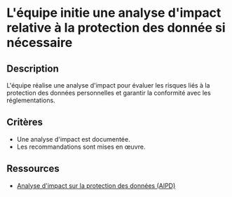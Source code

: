 # L'équipe initie une analyse d'impact relative à la protection des donnée si nécessaire

## Description

L'équipe réalise une analyse d'impact pour évaluer les risques liés à la
protection des données personnelles et garantir la conformité avec les
réglementations.

## Critères

- Une analyse d'impact est documentée.
- Les recommandations sont mises en œuvre.

## Ressources

- [Analyse d'impact sur la protection des données (AIPD)](https://www.cnil.fr/fr/PIA-privacy-impact-assessment)
